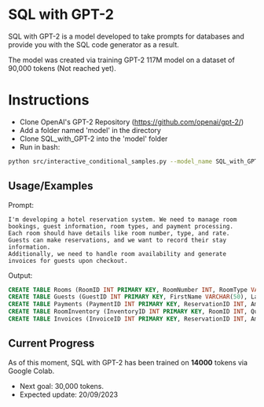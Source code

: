 
# SQL with GPT-2

SQL with GPT-2 is a model developed to take prompts for databases and provide you with the SQL code generator as a result.



The model was created via training GPT-2 117M model on a dataset of 90,000 tokens (Not reached yet). 

# Instructions

* Clone OpenAI's GPT-2 Repository (https://github.com/openai/gpt-2/)
* Add a folder named 'model' in the directory
* Clone SQL_with_GPT-2 into the 'model' folder
* Run in bash:
```BASH
python src/interactive_conditional_samples.py --model_name SQL_with_GPT-2
```
## Usage/Examples

Prompt:

```
I'm developing a hotel reservation system. We need to manage room bookings, guest information, room types, and payment processing. 
Each room should have details like room number, type, and rate. 
Guests can make reservations, and we want to record their stay information. 
Additionally, we need to handle room availability and generate invoices for guests upon checkout.
```

Output:

```SQL
CREATE TABLE Rooms (RoomID INT PRIMARY KEY, RoomNumber INT, RoomType VARCHAR(50), Rate DECIMAL(10, 2)); 
CREATE TABLE Guests (GuestID INT PRIMARY KEY, FirstName VARCHAR(50), LastName VARCHAR(50), Email VARCHAR(100), Phone VARCHAR(20)); CREATE TABLE Reservations (ReservationID INT PRIMARY KEY, GuestID INT, RoomID INT, CheckInDate DATE, CheckOutDate DATE); 
CREATE TABLE Payments (PaymentID INT PRIMARY KEY, ReservationID INT, Amount DECIMAL(10, 2), PaymentDate DATE); 
CREATE TABLE RoomInventory (InventoryID INT PRIMARY KEY, RoomID INT, Quantity INT); 
CREATE TABLE Invoices (InvoiceID INT PRIMARY KEY, ReservationID INT, Amount DECIMAL(10, 2), InvoiceDate DATE);
```



## Current Progress

As of this moment, SQL with GPT-2 has been trained on **14000** tokens via Google Colab.

* Next goal: 30,000 tokens. 
* Expected update: 20/09/2023

